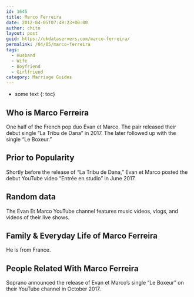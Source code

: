 ```yaml
---
id: 1645
title: Marco Ferreira
date: 2012-04-05T07:49:23+00:00
author: chito
layout: post
guid: https://ukdataservers.com/marco-ferreira/
permalink: /04/05/marco-ferreira
tags:
  - Husband
  - Wife
  - Boyfriend
  - Girlfriend
category: Marriage Guides
---
```


* some text
{: toc}
          
          
## Who is  Marco Ferreira
                  
                  
                  
One half of the French pop duo Evan et Marco. The pair released their debut single &#8220;La Tribu de Dana&#8221; in 2017. The later followed up with the single &#8220;Le Boxeur.&#8221; 
                  
                
                
                
## Prior to Popularity 
                  
                  
                  
Shortly before the release of &#8220;La Tribu de Dana,&#8221; Evan et Marco posted the debut YouTube video &#8220;Entrée en studio&#8221; in June 2017. 
                  
                
                
                
## Random data 
                  
                  
                  
The Evan Et Marco YouTube channel features music videos, vlogs, and videos of their live shows. 
                  
                
                
                
## Family & Everyday Life of Marco Ferreira
                  
                  
                  
He is from France.
                  
                
                
                
## People Related With  Marco Ferreira
                  
                  
                  
Soprano announced the release of Evan et Marco&#8217;s single &#8220;Le Boxeur&#8221; on their YouTube channel in October 2017. 
                  
                
              
            
          
          
          
    
    
  
